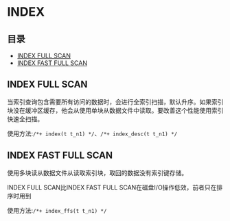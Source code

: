 # INDEX

## 目录

-   [INDEX FULL SCAN](#INDEX-FULL-SCAN)
-   [INDEX FAST FULL SCAN](#INDEX-FAST-FULL-SCAN)

## INDEX FULL SCAN

当索引查询包含需要所有访问的数据时，会进行全索引扫描，默认升序。如果索引块没在缓冲区缓存，他会从使用单块从数据文件中读取。要改善这个性能使用索引快速全扫描。

使用方法:`/*+ index(t t_n1) */`、`/*+ index_desc(t t_n1) */`

## INDEX FAST FULL SCAN

使用多块读从数据文件从读取索引块，取回的数据没有索引键存储。

INDEX FULL SCAN比INDEX FAST FULL SCAN在磁盘I/O操作低效，前者只在排序时用到

使用方法:`/*+ index_ffs(t t_n1) */`
